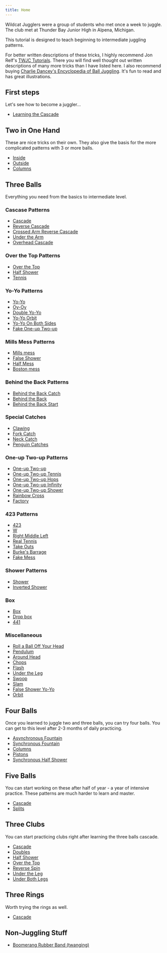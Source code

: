 ```yaml
---
title: Home
---
```


Wildcat Jugglers were a group of students who met once a week to juggle. The club met at Thunder Bay Junior High in Alpena, Michigan.

This tutorial is designed to teach beginning to intermediate juggling patterns.

For better written descriptions of these tricks, I highly recommend Jon Relf's [TWJC Tutorials](http://www.twjc.co.uk/tutorials.html). There you will find well thought out written descriptions of many more tricks than I have listed here. I also recommend buying
[Charlie Dancey's Encyclopedia of Ball Juggling](https://www.goodreads.com/book/show/969254.Charlie_Dancey_s_Encyclopaedia_of_Ball_Juggling). It's fun to read and has great illustrations.

## First steps

Let's see how to become a juggler…

-  [Learning the Cascade](site/en/learningthecascade/README.md)

## Two in One Hand

These are nice tricks on their own. They also give the basis for the more complicated patterns with 3 or more balls.

-  [Inside](site/en/twoinonehand-inside/README.md)
-  [Outside](site/en/twoinonehand-outside/README.md)
-  [Columns](site/en/twoinonehand-columns/README.md)

## Three Balls

Everything you need from the basics to intermediate level.
### Cascase Patterns

-  [Cascade](site/en/cascade/README.md)
-  [Reverse Cascade](site/en/reversecascade/README.md)
-  [Crossed Arm Reverse Cascade](site/en/crossedarmreversecascade/README.md)
-  [Under the Arm](site/en/underthearm/README.md)
-  [Overhead Cascade](site/en/overheadcascade/README.md)

### Over the Top Patterns

-  [Over the Top](site/en/overthetop/README.md)
-  [Half Shower](site/en/halfshower/README.md)
-  [Tennis](site/en/tennis/README.md)

### Yo-Yo Patterns

-  [Yo-Yo](site/en/yo-yo/README.md)
-  [Oy-Oy](site/en/oy-oy/README.md)
-  [Double Yo-Yo](site/en/doubleyo-yo/README.md)
-  [Yo-Yo Orbit](site/en/yo-yoorbit/README.md)
-  [Yo-Yo On Both Sides](site/en/yo-yoonbothsides/README.md)
-  [Fake One-up Two-up](site/en/fakeone-uptwo-up/README.md)

### Mills Mess Patterns

-  [Mills mess](site/en/millsmess/README.md)
-  [False Shower](site/en/falseshower/README.md)
-  [Half Mess](site/en/halfmess/README.md)
-  [Boston mess](site/en/bostonmess/README.md)

### Behind the Back Patterns

-  [Behind the Back Catch](site/en/behindthebackcatch/README.md)
-  [Behind the Back](site/en/behindtheback/README.md)
-  [Behind the Back Start](site/en/behindthebackstart/README.md)

### Special Catches

-  [Clawing](site/en/clawing/README.md)
-  [Fork Catch](site/en/forkcatch/README.md)
-  [Neck Catch](site/en/neckcatch/README.md)
-  [Penguin Catches](site/en/penguincatches/README.md)

### One-up Two-up Patterns

-  [One-up Two-up](site/en/one-uptwo-up/README.md)
-  [One-up Two-up Tennis](site/en/one-uptwo-uptennis/README.md)
-  [One-up Two-up Hops](site/en/one-uptwo-uphops/README.md)
-  [One-up Two-up Infinity](site/en/one-uptwo-upinfinity/README.md)
-  [One-up Two-up Shower](site/en/one-uptwo-upshower/README.md)
-  [Rainbow Cross](site/en/rainbowcross/README.md)
-  [Factory](site/en/factory/README.md)

### 423 Patterns

-  [423](site/en/423/README.md)
-  [W](site/en/w/README.md)
-  [Right Middle Left](site/en/rightmiddleleft/README.md)
-  [Real Tennis](site/en/realtennis/README.md)
-  [Take Outs](site/en/takeouts/README.md)
-  [Burke's Barrage](site/en/burkesbarrage/README.md)
-  [Fake Mess](site/en/fakemess/README.md)

### Shower Patterns

-  [Shower](site/en/shower/README.md)
-  [Inverted Shower](site/en/invertedshower/README.md)

### Box

-  [Box](site/en/box/README.md)
-  [Drop box](site/en/dropbox/README.md)
-  [441](site/en/441/README.md)

### Miscellaneous

-  [Roll a Ball Off Your Head](site/en/rollaballoffyourhead/README.md)
-  [Pendulum](site/en/pendulum/README.md)
-  [Around Head](site/en/aroundhead/README.md)
-  [Chops](site/en/chops/README.md)
-  [Flash](site/en/flash/README.md)
-  [Under the Leg](site/en/undertheleg/README.md)
-  [Swoop](site/en/swoop/README.md)
-  [Slam](site/en/slam/README.md)
-  [False Shower Yo-Yo](site/en/falseshoweryo-yo/README.md)
-  [Orbit](site/en/orbit/README.md)

## Four Balls

Once you learned to juggle two and three balls, you can try four balls. You can get to this level after 2-3 months of daily practicing.

-  [Asynchronous Fountain](site/en/fourballasynchronousfountain/README.md)
-  [Synchronous Fountain](site/en/fourballsynchronousfountain/README.md)
-  [Columns](site/en/fourballcolumns/README.md)
-  [Pistons](site/en/fourballpistons/README.md)
-  [Synchronous Half Shower](site/en/fourballsynchronoushalfshower/README.md)

## Five Balls

You can start working on these after half of year - a year of intensive practice. These patterns are much harder to learn and master.

-  [Cascade](site/en/fiveballcascade/README.md)
-  [Splits](site/en/fiveballsplits/README.md)

## Three Clubs

You can start practicing clubs right after learning the three balls cascade.

-  [Cascade](site/en/clubcascade/README.md)
-  [Doubles](site/en/clubdoubles/README.md)
-  [Half Shower](site/en/clubhalfshower/README.md)
-  [Over the Top](site/en/cluboverthetop/README.md)
-  [Reverse Spin](site/en/clubreversespin/README.md)
-  [Under the Leg](site/en/clubundertheleg/README.md)
-  [Under Both Legs](site/en/clubunderbothlegs/README.md)

## Three Rings

Worth trying the rings as well.
-  [Cascade](site/en/ringcascade/README.md)

## Non-Juggling Stuff

-  [Boomerang Rubber Band (twanging)](site/en/boomerang-rubber-band/README.md)

